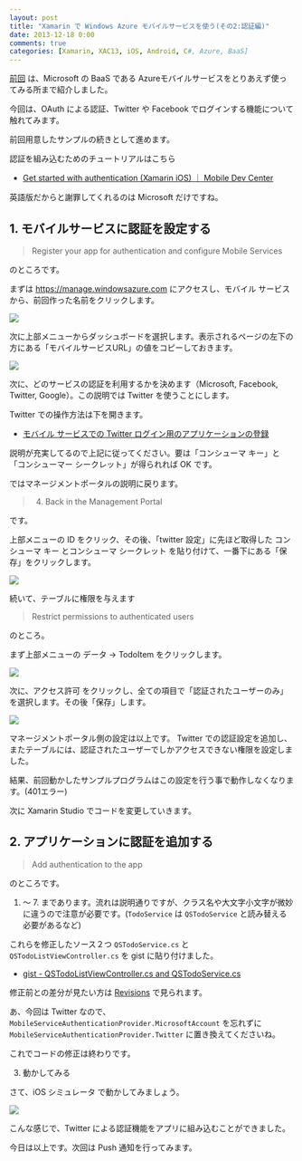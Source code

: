 ```yaml
---
layout: post
title: "Xamarin で Windows Azure モバイルサービスを使う(その2:認証編)"
date: 2013-12-18 0:00
comments: true
categories: [Xamarin, XAC13, iOS, Android, C#, Azure, BaaS]
---
```

[前回](http://qiita.com/amay077/items/40bd5918284fd40d0edc) は、Microsoft の BaaS である Azureモバイルサービスをとりあえず使ってみる所まで紹介しました。

今回は、OAuth による認証、Twitter や Facebook でログインする機能について触れてみます。
<!--more-->
前回用意したサンプルの続きとして進めます。

認証を組み込むためのチュートリアルはこちら

* [Get started with authentication (Xamarin iOS) ｜ Mobile Dev Center](http://www.windowsazure.com/en-us/develop/mobile/tutorials/get-started-with-users-xamarin-ios/)

英語版だからと謝罪してくれるのは Microsoft だけですね。

## 1. モバイルサービスに認証を設定する

> Register your app for authentication and configure Mobile Services

のところです。

まずは https://manage.windowsazure.com にアクセスし、モバイル サービス から、前回作った名前をクリックします。

![](https://dl.dropboxusercontent.com/u/264530/qiita/using_azure_mobile_service_by_xamarin_2_01.png)

次に上部メニューからダッシュボードを選択します。表示されるページの左下の方にある「モバイルサービスURL」の値をコピーしておきます。

![](https://dl.dropboxusercontent.com/u/264530/qiita/using_azure_mobile_service_by_xamarin_2_02.png)

次に、どのサービスの認証を利用するかを決めます（Microsoft, Facebook, Twitter, Google）。この説明では Twitter を使うことにします。

Twitter での操作方法は下を開きます。

* [モバイル サービスでの Twitter ログイン用のアプリケーションの登録](http://www.windowsazure.com/ja-jp/develop/mobile/how-to-guides/register-for-twitter-authentication/)

説明が充実してるので上記に従ってください。要は「コンシューマ キー」と「コンシューマー シークレット」が得られれば OK です。

ではマネージメントポータルの説明に戻ります。

> 4. Back in the Management Portal

です。

上部メニューの ID をクリック、その後、「twitter 設定」に先ほど取得した コンシューマ キー とコンシューマ シークレット を貼り付けて、一番下にある「保存」をクリックします。

![](https://dl.dropboxusercontent.com/u/264530/qiita/using_azure_mobile_service_by_xamarin_2_03.png)

続いて、テーブルに権限を与えます

> Restrict permissions to authenticated users

のところ。

まず上部メニューの データ → TodoItem をクリックします。

![](https://dl.dropboxusercontent.com/u/264530/qiita/using_azure_mobile_service_by_xamarin_2_04.png)

次に、アクセス許可 をクリックし、全ての項目で「認証されたユーザーのみ」を選択します。その後「保存」します。

![](https://dl.dropboxusercontent.com/u/264530/qiita/using_azure_mobile_service_by_xamarin_2_05.png)

マネージメントポータル側の設定は以上です。
Twitter での認証設定を追加し、またテーブルには、認証されたユーザーでしかアクセスできない権限を設定しました。

結果、前回動かしたサンプルプログラムはこの設定を行う事で動作しなくなります。(401エラー)

次に Xamarin Studio でコードを変更していきます。

## 2. アプリケーションに認証を追加する

> Add authentication to the app

のところです。

1. 〜 7. まであります。流れは説明通りですが、クラス名や大文字小文字が微妙に違うので注意が必要です。(``TodoService`` は ``QSTodoService`` と読み替える必要があるなど)

これらを修正したソース２つ ``QSTodoService.cs`` と ``QSTodoListViewController.cs`` を gist に貼り付けました。

* [gist - QSTodoListViewController.cs and QSTodoService.cs](https://gist.github.com/amay077/7960424)

修正前との差分が見たい方は [Revisions](https://gist.github.com/amay077/7960424/revisions) で見られます。

あ、今回は Twitter なので、
``MobileServiceAuthenticationProvider.MicrosoftAccount`` を忘れずに 
``MobileServiceAuthenticationProvider.Twitter`` に置き換えてくださいね。

これでコードの修正は終わりです。

3. 動かしてみる

さて、iOS シミュレータ で動かしてみましょう。

![](https://dl.dropboxusercontent.com/u/264530/qiita/using_azure_mobile_service_by_xamarin_2_06.gif)

こんな感じで、Twitter による認証機能をアプリに組み込むことができました。

今日は以上です。次回は Push 通知を行ってみます。
